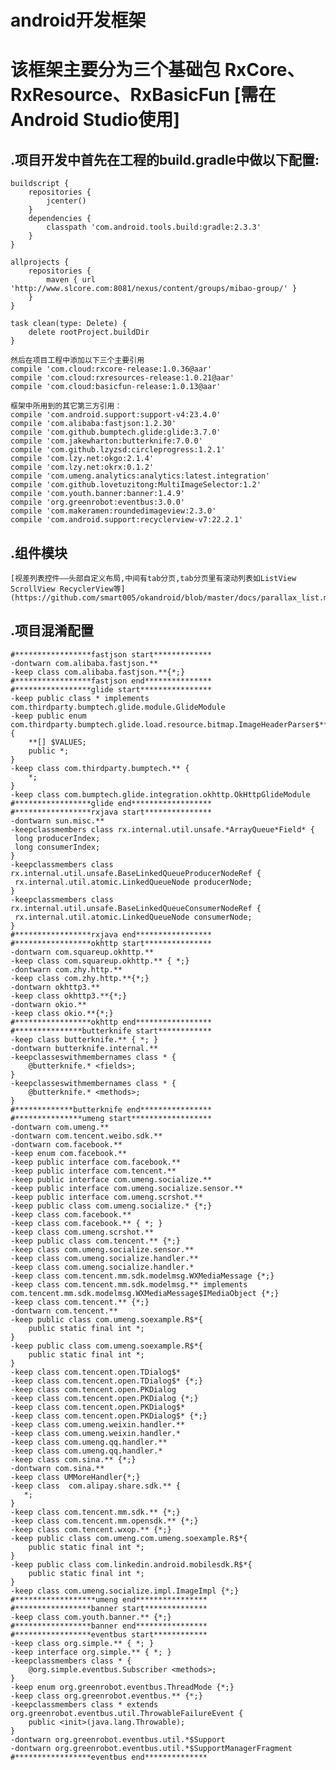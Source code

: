 android开发框架
============
# 该框架主要分为三个基础包 RxCore、RxResource、RxBasicFun [需在Android Studio使用]

## .项目开发中首先在工程的build.gradle中做以下配置:
	buildscript {
	    repositories {
	        jcenter()
	    }
	    dependencies {
	        classpath 'com.android.tools.build:gradle:2.3.3'
	    }
	}

	allprojects {
	    repositories {
	        maven { url 'http://www.slcore.com:8081/nexus/content/groups/mibao-group/' }
	    }
	}

	task clean(type: Delete) {
	    delete rootProject.buildDir
	}

	然后在项目工程中添加以下三个主要引用
	compile 'com.cloud:rxcore-release:1.0.36@aar'
	compile 'com.cloud:rxresources-release:1.0.21@aar'
	compile 'com.cloud:basicfun-release:1.0.13@aar'

	框架中所用到的其它第三方引用：
	compile 'com.android.support:support-v4:23.4.0'
	compile 'com.alibaba:fastjson:1.2.30'
	compile 'com.github.bumptech.glide:glide:3.7.0'
	compile 'com.jakewharton:butterknife:7.0.0'
	compile 'com.github.lzyzsd:circleprogress:1.2.1'
	compile 'com.lzy.net:okgo:2.1.4'
	compile 'com.lzy.net:okrx:0.1.2'
	compile 'com.umeng.analytics:analytics:latest.integration'
	compile 'com.github.lovetuzitong:MultiImageSelector:1.2'
	compile 'com.youth.banner:banner:1.4.9'
	compile 'org.greenrobot:eventbus:3.0.0'
	compile 'com.makeramen:roundedimageview:2.3.0'
	compile 'com.android.support:recyclerview-v7:22.2.1'

## .组件模块

	[视差列表控件——头部自定义布局,中间有tab分页,tab分页里有滚动列表如ListView ScrollView RecyclerView等](https://github.com/smart005/okandroid/blob/master/docs/parallax_list.md)

## .项目混淆配置

	#*****************fastjson start*************
	-dontwarn com.alibaba.fastjson.**
	-keep class com.alibaba.fastjson.**{*;}
	#*****************fastjson end***************
	#*****************glide start****************
	-keep public class * implements com.thirdparty.bumptech.glide.module.GlideModule
	-keep public enum com.thirdparty.bumptech.glide.load.resource.bitmap.ImageHeaderParser$** {
	    **[] $VALUES;
	    public *;
	}
	-keep class com.thirdparty.bumptech.** {
	    *;
	}
	-keep class com.bumptech.glide.integration.okhttp.OkHttpGlideModule
	#*****************glide end******************
	#*****************rxjava start***************
	-dontwarn sun.misc.**
	-keepclassmembers class rx.internal.util.unsafe.*ArrayQueue*Field* {
	 long producerIndex;
	 long consumerIndex;
	}
	-keepclassmembers class rx.internal.util.unsafe.BaseLinkedQueueProducerNodeRef {
	 rx.internal.util.atomic.LinkedQueueNode producerNode;
	}
	-keepclassmembers class rx.internal.util.unsafe.BaseLinkedQueueConsumerNodeRef {
	 rx.internal.util.atomic.LinkedQueueNode consumerNode;
	}
	#*****************rxjava end*****************
	#*****************okhttp start***************
	-dontwarn com.squareup.okhttp.**
	-keep class com.squareup.okhttp.** { *;}
	-dontwarn com.zhy.http.**
	-keep class com.zhy.http.**{*;}
	-dontwarn okhttp3.**
	-keep class okhttp3.**{*;}
	-dontwarn okio.**
	-keep class okio.**{*;}
	#*****************okhttp end*****************
	#***************butterknife start************
	-keep class butterknife.** { *; }
	-dontwarn butterknife.internal.**
	-keepclasseswithmembernames class * {
	    @butterknife.* <fields>;
	}
	-keepclasseswithmembernames class * {
	    @butterknife.* <methods>;
	}
	#*************butterknife end****************
	#***************umeng start******************
	-dontwarn com.umeng.**
	-dontwarn com.tencent.weibo.sdk.**
	-dontwarn com.facebook.**
	-keep enum com.facebook.**
	-keep public interface com.facebook.**
	-keep public interface com.tencent.**
	-keep public interface com.umeng.socialize.**
	-keep public interface com.umeng.socialize.sensor.**
	-keep public interface com.umeng.scrshot.**
	-keep public class com.umeng.socialize.* {*;}
	-keep class com.facebook.**
	-keep class com.facebook.** { *; }
	-keep class com.umeng.scrshot.**
	-keep public class com.tencent.** {*;}
	-keep class com.umeng.socialize.sensor.**
	-keep class com.umeng.socialize.handler.**
	-keep class com.umeng.socialize.handler.*
	-keep class com.tencent.mm.sdk.modelmsg.WXMediaMessage {*;}
	-keep class com.tencent.mm.sdk.modelmsg.** implements com.tencent.mm.sdk.modelmsg.WXMediaMessage$IMediaObject {*;}
	-keep class com.tencent.** {*;}
	-dontwarn com.tencent.**
	-keep public class com.umeng.soexample.R$*{
	    public static final int *;
	}
	-keep public class com.umeng.soexample.R$*{
	    public static final int *;
	}
	-keep class com.tencent.open.TDialog$*
	-keep class com.tencent.open.TDialog$* {*;}
	-keep class com.tencent.open.PKDialog
	-keep class com.tencent.open.PKDialog {*;}
	-keep class com.tencent.open.PKDialog$*
	-keep class com.tencent.open.PKDialog$* {*;}
	-keep class com.umeng.weixin.handler.**
	-keep class com.umeng.weixin.handler.*
	-keep class com.umeng.qq.handler.**
	-keep class com.umeng.qq.handler.*
	-keep class com.sina.** {*;}
	-dontwarn com.sina.**
	-keep class UMMoreHandler{*;}
	-keep class  com.alipay.share.sdk.** {
	   *;
	}
	-keep class com.tencent.mm.sdk.** {*;}
	-keep class com.tencent.mm.opensdk.** {*;}
	-keep class com.tencent.wxop.** {*;}
	-keep public class com.umeng.com.umeng.soexample.R$*{
	    public static final int *;
	}
	-keep public class com.linkedin.android.mobilesdk.R$*{
	    public static final int *;
	}
	-keep class com.umeng.socialize.impl.ImageImpl {*;}
	#******************umeng end****************
	#*****************banner start**************
	-keep class com.youth.banner.** {*;}
	#*****************banner end****************
	#*****************eventbus start************
	-keep class org.simple.** { *; }
	-keep interface org.simple.** { *; }
	-keepclassmembers class * {
	    @org.simple.eventbus.Subscriber <methods>;
	}
	-keep enum org.greenrobot.eventbus.ThreadMode {*;}
	-keep class org.greenrobot.eventbus.** {*;}
	-keepclassmembers class * extends org.greenrobot.eventbus.util.ThrowableFailureEvent {
	    public <init>(java.lang.Throwable);
	}
	-dontwarn org.greenrobot.eventbus.util.*$Support
	-dontwarn org.greenrobot.eventbus.util.*$SupportManagerFragment
	#*****************eventbus end**************